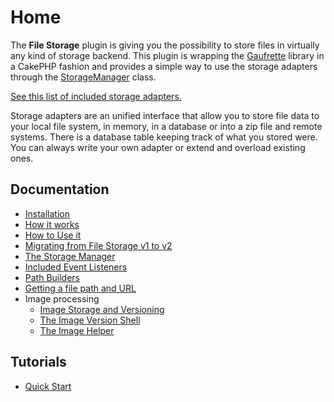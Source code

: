# Home


The **File Storage** plugin is giving you the possibility to store files in virtually any kind of storage backend. This plugin is wrapping the [Gaufrette](https://github.com/KnpLabs/Gaufrette) library in a CakePHP fashion and provides a simple way to use the storage adapters through the [StorageManager](../Lib/StorageManager.php) class.

[See this list of included storage adapters.](Docs/Documentation/List-of-included-Adapters.md)

Storage adapters are an unified interface that allow you to store file data to your local file system, in memory, in a database or into a zip file and remote systems. There is a database table keeping track of what you stored were. You can always write your own adapter or extend and overload existing ones.

## Documentation

* [Installation](Documentation/Installation.md)
* [How it works](Documentation/How-it-works.md)
* [How to Use it](Documentation/How-To-Use.md)
* [Migrating from File Storage v1 to v2](Migrating-from-File-Storage-v1-to-v2.md)
* [The Storage Manager](Documentation/The-Storage-Manager.md)
* [Included Event Listeners](Documentation/Included-Event-Listeners.md)
* [Path Builders](Documentation/Path-Builders.md)
* [Getting a file path and URL](Documentation/Getting-a-File-Path-and-URL.md)
* Image processing
  * [Image Storage and Versioning](Documentation/Image-Storage-And-Versioning.md)
  * [The Image Version Shell](Documentation/The-Image-Version-Shell.md)
  * [The Image Helper](Documentation/The-Image-Helper.md)

## Tutorials

* [Quick Start](Tutorials/Quick-Start.md)
